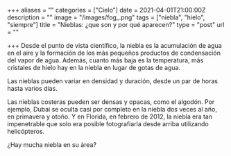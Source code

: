 +++
aliases = ""
categories = ["Cielo"]
date = 2021-04-01T21:00:00Z
description = ""
image = "/images/fog_.png"
tags = ["niebla", "hielo", "siempre"]
title = "Nieblas: ¿que son y por qué aparecen?"
type = "post"
url = ""

+++
Desde el punto de vista científico, la niebla es la acumulación de agua en el aire y la formación de los más pequeños productos de condensación del vapor de agua. Además, cuanto más baja es la temperatura, más cristales de hielo hay en la niebla en lugar de gotas de agua.  
  
Las nieblas pueden variar en densidad y duración, desde un par de horas hasta varios días.  
  
Las nieblas costeras pueden ser densas y opacas, como el algodón. Por ejemplo, Dubai se oculta casi por completo en la niebla dos veces al año, en primavera y otoño. Y en Florida, en febrero de 2012, la niebla era tan impenetrable que solo era posible fotografiarla desde arriba utilizando helicópteros.  
  
¿Hay mucha niebla en su área?